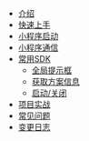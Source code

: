 - [介绍](/Introduction/index.md)
- [快速上手](/QuickStart/accessGuide.md)
    <!-- - [小程序接入指南](/QuickStart/accessGuide.md) -->
- [小程序启动](/QuickStart/startUp.md)
- [小程序通信](/QuickStart/communication.md)
- [常用SDK](/Service/index.md)
    - [全局提示框](/Service/MiniAppToastService.md)
    - [获取方案信息](/Service/MiniAppDesignBaseInfoService.md)
    - [启动/关闭](/Service/MiniAppBootstrapService.md)
- [项目实战](/a)
- [常见问题](/b)
- [变更日志](/c)
<!-- - [开发](README.md) -->